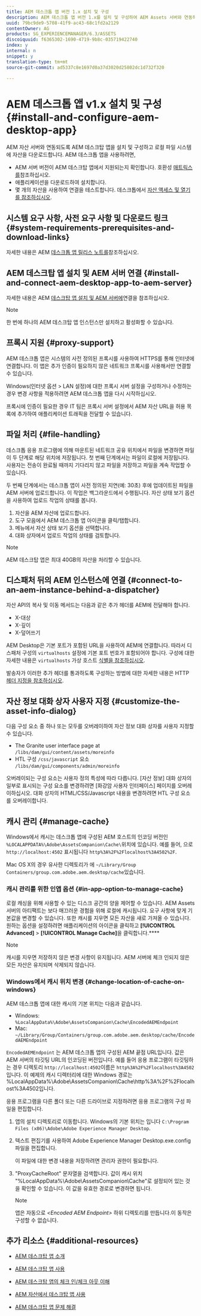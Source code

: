 ```yaml
---
title: AEM 데스크톱 앱 버전 1.x 설치 및 구성
description: AEM 데스크톱 앱 버전 1.x를 설치 및 구성하여 AEM Assets 서버와 연동하고 자산을 데스크탑에서 드라이브로 마운트할 수 있습니다.
uuid: 79bc9de9-5708-41f9-ac43-68c1fd2a2129
contentOwner: AG
products: SG_EXPERIENCEMANAGER/6.3/ASSETS
discoiquuid: f6365302-1690-4719-9b8c-035719422740
index: y
internal: n
snippet: y
translation-type: tm+mt
source-git-commit: ad5337c8e1697d0a37d3020d25802dc1d732f320

---
```



# AEM 데스크톱 앱 v1.x 설치 및 구성 {#install-and-configure-aem-desktop-app}

AEM 자산 서버와 연동되도록 AEM 데스크탑 앱을 설치 및 구성하고 로컬 파일 시스템에 자산을 다운로드합니다. AEM 데스크톱 앱을 사용하려면,

* AEM 서버 버전이 AEM 데스크탑 앱에서 지원되는지 확인합니다. 호환성 [매트릭스를](release-notes-of-v1.md#compatibilitymatrix)참조하십시오.
* 애플리케이션을 다운로드하여 설치합니다.
* 몇 개의 자산을 사용하여 연결을 테스트합니다. 데스크톱에서 [자산 액세스 및 열기를 참조하십시오](use-app-v1.md#openondesktop).

## 시스템 요구 사항, 사전 요구 사항 및 다운로드 링크 {#system-requirements-prerequisites-and-download-links}

자세한 내용은 AEM [데스크톱 앱 릴리스 노트를](release-notes-of-v1.md)참조하십시오.

## AEM 데스크탑 앱 설치 및 AEM 서버 연결 {#install-and-connect-aem-desktop-app-to-aem-server}

자세한 내용은 AEM [데스크탑 앱 설치 및 AEM 서버에](use-app-v1.md#installandconnect)연결을 참조하십시오.

>[!NOTE]
>
>한 번에 하나의 AEM 데스크탑 앱 인스턴스만 설치하고 활성화할 수 있습니다.

## 프록시 지원 {#proxy-support}

AEM 데스크톱 앱은 시스템의 사전 정의된 프록시를 사용하여 HTTPS를 통해 인터넷에 연결합니다. 이 앱은 추가 인증이 필요하지 않은 네트워크 프록시를 사용해서만 연결할 수 있습니다.

Windows(인터넷 옵션 &gt; LAN 설정)에 대한 프록시 서버 설정을 구성하거나 수정하는 경우 변경 사항을 적용하려면 AEM 데스크톱 앱을 다시 시작하십시오.

프록시에 인증이 필요한 경우 IT 팀은 프록시 서버 설정에서 AEM 자산 URL을 허용 목록에 추가하여 애플리케이션 트래픽을 전달할 수 있습니다.

## 파일 처리 {#file-handling}

데스크톱 응용 프로그램에 의해 마운트된 네트워크 공유 위치에서 파일을 변경하면 파일이 두 단계로 해당 위치에 저장됩니다. 첫 번째 단계에서는 파일이 로컬에 저장됩니다. 사용자는 전송이 완료될 때까지 기다리지 않고 파일을 저장하고 파일을 계속 작업할 수 있습니다.

두 번째 단계에서는 데스크톱 앱이 사전 정의된 지연(예: 30초) 후에 업데이트된 파일을 AEM 서버에 업로드합니다. 이 작업은 백그라운드에서 수행됩니다. 자산 상태 보기 옵션을 사용하여 업로드 작업의 상태를 봅니다.

1. 자산을 AEM 자산에 업로드합니다.
1. 도구 모음에서 AEM 데스크톱 앱 아이콘을 클릭/탭합니다.
1. 메뉴에서 자산 상태 보기 옵션을 선택합니다.
1. 대화 상자에서 업로드 작업의 상태를 검토합니다.

>[!NOTE]
>
>AEM 데스크탑 앱은 최대 40GB의 자산을 처리할 수 있습니다.

## 디스패처 뒤의 AEM 인스턴스에 연결 {#connect-to-an-aem-instance-behind-a-dispatcher}

자산 API의 복사 및 이동 메서드는 다음과 같은 추가 헤더를 AEM에 전달해야 합니다.

* X-대상
* X-깊이
* X-덮어쓰기

AEM Desktop은 기본 포트가 포함된 URL을 사용하여 AEM에 연결합니다. 따라서 디스패처 구성의 `virtualhosts` 설정에 기본 포트 번호가 포함되어야 합니다. 구성에 대한 자세한 내용은 `virtualhosts` 가상 호스트 [식별을 참조하십시오](https://docs.adobe.com/content/help/en/experience-manager-dispatcher/using/configuring/dispatcher-configuration.html#identifying-virtual-hosts-virtualhosts).

발송자가 이러한 추가 헤더를 통과하도록 구성하는 방법에 대한 자세한 내용은 HTTP [헤더 지정을 참조하십시오](https://docs.adobe.com/content/help/en/experience-manager-dispatcher/using/configuring/dispatcher-configuration.html#specifying-the-http-headers-to-pass-through-clientheaders).

## 자산 정보 대화 상자 사용자 지정 {#customize-the-asset-info-dialog}

다음 구성 요소 중 하나 또는 모두를 오버레이하여 자산 정보 대화 상자를 사용자 지정할 수 있습니다.

* The Granite user interface page at `/libs/dam/gui/content/assets/moreinfo`
* HTL 구성 `/css/javascript` 요소 `/libs/dam/gui/components/admin/moreinfo`

오버레이되는 구성 요소는 사용자 정의 특성에 따라 다릅니다. [자산 정보] 대화 상자의 일부로 표시되는 구성 요소를 변경하려면 [화강암 사용자 인터페이스] 페이지를 오버레이하십시오. 대화 상자의 HTML/CSS/Javascript 내용을 변경하려면 HTL 구성 요소를 오버레이합니다.

## 캐시 관리 {#manage-cache}

Windows에서 캐시는 데스크톱 앱에 구성된 AEM 호스트의 인코딩 버전인 `%LOCALAPPDATA%\Adobe\AssetsCompanion\Cache\`위치에 있습니다. 예를 들어, 으로 `http://localhost:4502` 표시됩니다 `http%3A%2F%2Flocalhost%3A4502%2F`.

Mac OS X의 경우 유사한 디렉토리가 에 `~/Library/Group Containers/group.com.adobe.aem.desktop/cache`있습니다.

### 캐시 관리를 위한 인앱 옵션 {#in-app-option-to-manage-cache}

로컬 캐싱을 위해 사용할 수 있는 디스크 공간의 양을 제어할 수 있습니다. AEM Assets 서버의 아티팩트는 보다 매끄러운 경험을 위해 로컬에 캐시됩니다. 요구 사항에 맞게 기본값을 변경할 수 있습니다. 또한 캐시를 지우면 모든 자산을 새로 가져올 수 있습니다. 원하는 옵션을 설정하려면 애플리케이션의 아이콘을 클릭하고 **[!UICONTROL Advanced]** &gt; **[!UICONTROL Manage Cache]**&#x200B;을 클릭합니다.****

>[!NOTE]
>
>캐시를 지우면 저장하지 않은 변경 사항이 유지됩니다. AEM 서버에 체크 인되지 않은 모든 자산은 유지되며 삭제되지 않습니다.

### Windows에서 캐시 위치 변경 {#change-location-of-cache-on-windows}

AEM 데스크톱 앱에 대한 캐시의 기본 위치는 다음과 같습니다.

* Windows: `%LocalAppData%\Adobe\AssetsCompanion\Cache\EncodedAEMEndpoint`
* Mac: `~/Library/Group/Containers/group.com.adobe.aem.desktop/cache/EncodedAEMEndpoint`

`EncodedAEMEndpoint` 는 AEM 데스크톱 앱의 구성된 AEM 끝점 URL입니다. 값은 AEM 서버의 타깃팅 URL의 인코딩된 버전입니다. 예를 들어 응용 프로그램이 타깃팅하는 경우 디렉토리 `http://localhost:4502`이름은 `http%3A%2F%2Flocalhost%3A4502`입니다. 이 예제의 캐시 디렉터리에 대한 Windows 경로는 %LocalAppData%\Adobe\AssetsCompanion\Cache\http%3A%2F%2Flocalhost%3A4502입니다.

응용 프로그램을 다른 폴더 또는 다른 드라이브로 지정하려면 응용 프로그램의 구성 파일을 편집합니다.

1. 앱의 설치 디렉토리로 이동합니다. Windows의 기본 위치는 입니다 `C:\Program Files (x86)\Adobe\Adobe Experience Manager Desktop`.
1. 텍스트 편집기를 사용하여 Adobe Experience Manager Desktop.exe.config 파일을 편집합니다.

   이 파일에 대한 변경 내용을 저장하려면 관리자 권한이 필요합니다.

1. "ProxyCacheRoot" 문자열을 검색합니다. 값이 캐시 위치 "%LocalAppData%\Adobe\AssetsCompanion\Cache"로 설정되어 있는 것을 확인할 수 있습니다. 이 값을 유효한 경로로 변경하면 됩니다.

   >[!NOTE]
   >
   >앱은 자동으로 *&lt;Encoded AEM Endpoint&gt;* 하위 디렉토리를 만듭니다.이 동작은 구성할 수 없습니다.

## 추가 리소스 {#additional-resources}

* [AEM 데스크탑 앱 소개](https://helpx.adobe.com/experience-manager/kt/eseminars/ccoo-aem-desktop-app.html)
* [AEM 데스크탑 앱 사용](use-app-v1.md)

* [AEM 데스크탑 앱의 체크 인/체크 아웃 이해](https://helpx.adobe.com/experience-manager/kt/assets/using/checkin-checkout-technical-video-understand.html)
* [AEM 자산에서 데스크탑 앱 사용](https://helpx.adobe.com/experience-manager/kt/assets/using/checkin-checkout-technical-video-understand.html)
* [AEM 데스크탑 앱 문제 해결](troubleshoot-app-v1.md)